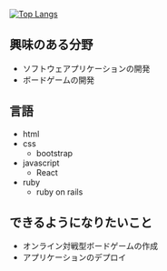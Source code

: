 [![Top Langs](https://github-readme-stats.vercel.app/api/top-langs/?username=nisi0929&layout=compact&theme=onedark)](https://github.com/anuraghazra/github-readme-stats)

## 興味のある分野
- ソフトウェアプリケーションの開発
- ボードゲームの開発

## 言語
- html
- css
   - bootstrap
- javascript
   - React
- ruby
   - ruby on rails
## できるようになりたいこと
- オンライン対戦型ボードゲームの作成
- アプリケーションのデプロイ
